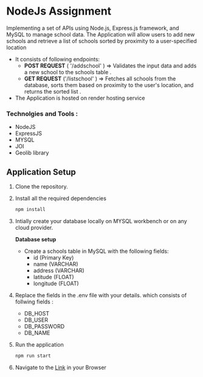 # NodeJs Assignment
Implementing a set of APIs using Node.js, Express.js framework, and MySQL to manage school data. The Application will allow users to add new schools and retrieve a list of schools sorted by proximity to a user-specified location
- It consists of following endpoints:
   - **POST REQUEST** ( '/addschool' ) => Validates the input data and adds a new school to the schools table .
   - **GET REQUEST** ('/listschool' ) => Fetches all schools from the database, sorts them based on proximity to the user's location, and returns the sorted list .
- The Application is hosted on render hosting service

### Technolgies and Tools :
- NodeJS
- ExpressJS
- MYSQL
- JOI
- Geolib library

## Application Setup

1. Clone the repository.
2. Install all the required dependencies
   ```sh
   npm install

3. Intially create your database locally on MYSQL workbench or on any cloud provider.
   
     **Database setup**
   - Create a schools table in MySQL with the following fields:
     - id (Primary Key)
     - name (VARCHAR)
     - address (VARCHAR)
     - latitude (FLOAT)
     - longitude (FLOAT)

4. Replace the fields in the .env file with your details. which consists of follwing fields :
    - DB_HOST
    - DB_USER
    - DB_PASSWORD
    - DB_NAME
    
5. Run the application
   ```sh
   npm run start

6. Navigate to the <a href="http://localhost:4000">Link</a> in your Browser
 
